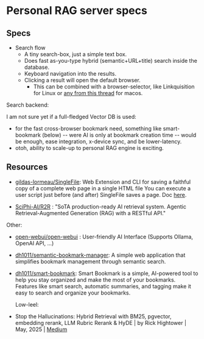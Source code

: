 # Personal RAG server specs

## Specs

* Search flow
  * A tiny search-box, just a simple text box.
  * Does fast as-you-type hybrid (semantic+URL+title) search inside the database.
  * Keyboard navigation into the results.
  * Clicking a result will open the default browser.
    * This can be combined with a browser-selector, like Linkquisition for Linux or
      [any from this thread](https://www.reddit.com/r/MacOS/comments/11xcj1z/is_there_a_browser_selector_for_macos/) for macos.

Search backend: 

I am not sure yet if a full-fledged Vector DB is used:

* for the fast cross-browser bookmark need, something like smart-bookmark (below) --
  were AI is only at bookmark creation time -- would be enough, ease integration, x-device sync, and be lower-latency.
* otoh, ability to scale-up to personal RAG engine is exciting.

## Resources

* [gildas-lormeau/SingleFile](https://github.com/gildas-lormeau/SingleFile):
  Web Extension and CLI for saving a faithful copy of a complete web page in a single HTML file
You can execute a user script just before (and after) SingleFile saves a page. Doc
[here](https://github.com/gildas-lormeau/SingleFile/wiki/How-to-execute-a-user-script-before-a-page-is-saved).


* [SciPhi-AI/R2R](https://github.com/SciPhi-AI/R2R) :
  "SoTA production-ready AI retrieval system. Agentic Retrieval-Augmented Generation (RAG) with a RESTful API."

Other: 

* [open-webui/open-webui](https://github.com/open-webui/open-webui) : User-friendly AI Interface (Supports Ollama, OpenAI API, ...)

* [dh1011/semantic-bookmark-manager](https://github.com/dh1011/semantic-bookmark-manager):
  A simple web application that simplifies bookmark management through semantic search.
* [dh1011/smart-bookmark](https://github.com/dh1011/smart-bookmark):
  Smart Bookmark is a simple, AI-powered tool to help you stay organized and make the most of your bookmarks.
  Features like smart search, automatic summaries, and tagging make it easy to search and organize your bookmarks.

  Low-leel:

* Stop the Hallucinations: Hybrid Retrieval with BM25, pgvector, embedding rerank, LLM Rubric Rerank &amp; HyDE | by Rick Hightower | May, 2025 | [Medium](https://medium.com/@richardhightower/stop-the-hallucinations-hybrid-retrieval-with-bm25-pgvector-embedding-rerank-llm-rubric-rerank-895d8f7c7242)
